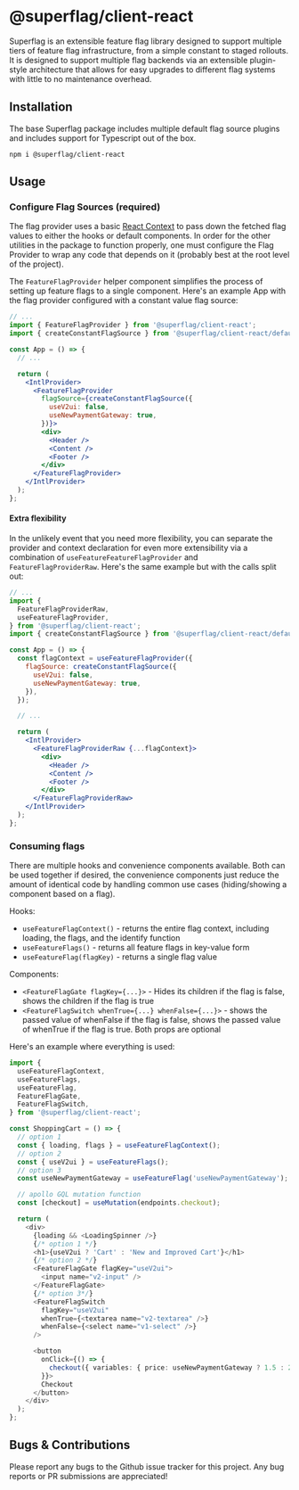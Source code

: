 # @superflag/client-react

Superflag is an extensible feature flag library designed to support multiple
tiers of feature flag infrastructure, from a simple constant to staged rollouts.
It is designed to support multiple flag backends via an extensible plugin-style
architecture that allows for easy upgrades to different flag systems with
little to no maintenance overhead.

## Installation

The base Superflag package includes multiple default flag source plugins and
includes support for Typescript out of the box.

```shell
npm i @superflag/client-react
```

## Usage

### Configure Flag Sources (required)

The flag provider uses a basic
[React Context](https://reactjs.org/docs/context.html) to pass down the
fetched flag values to either the hooks or default components. In order for
the other utilities in the package to function properly, one must configure
the Flag Provider to wrap any code that depends on it (probably best at the
root level of the project).

The `FeatureFlagProvider` helper component simplifies the process of setting up
feature flags to a single component. Here's an example App with the flag
provider configured with a constant value flag source:

```jsx
// ...
import { FeatureFlagProvider } from '@superflag/client-react';
import { createConstantFlagSource } from '@superflag/client-react/defaultSources/constant';

const App = () => {
  // ...

  return (
    <IntlProvider>
      <FeatureFlagProvider
        flagSource={createConstantFlagSource({
          useV2ui: false,
          useNewPaymentGateway: true,
        })}>
        <div>
          <Header />
          <Content />
          <Footer />
        </div>
      </FeatureFlagProvider>
    </IntlProvider>
  );
};
```

#### Extra flexibility

In the unlikely event that you need more flexibility, you can separate
the provider and context declaration for even more extensibility via a
combination of `useFeatureFeatureFlagProvider` and `FeatureFlagProviderRaw`.
Here's the same example but with the calls split out:

```jsx
// ...
import {
  FeatureFlagProviderRaw,
  useFeatureFlagProvider,
} from '@superflag/client-react';
import { createConstantFlagSource } from '@superflag/client-react/defaultSources/constant';

const App = () => {
  const flagContext = useFeatureFlagProvider({
    flagSource: createConstantFlagSource({
      useV2ui: false,
      useNewPaymentGateway: true,
    }),
  });

  // ...

  return (
    <IntlProvider>
      <FeatureFlagProviderRaw {...flagContext}>
        <div>
          <Header />
          <Content />
          <Footer />
        </div>
      </FeatureFlagProviderRaw>
    </IntlProvider>
  );
};
```

### Consuming flags

There are multiple hooks and convenience components available. Both
can be used together if desired, the convenience components just reduce the
amount of identical code by handling common use cases (hiding/showing a
component based on a flag).

Hooks:

- `useFeatureFlagContext()` - returns the entire flag context, including
  loading, the flags, and the identify function
- `useFeatureFlags()` - returns all feature flags in key-value form
- `useFeatureFlag(flagKey)` - returns a single flag value

Components:

- `<FeatureFlagGate flagKey={...}>` - Hides its children if the flag is false,
  shows the children if the flag is true
- `<FeatureFlagSwitch whenTrue={...} whenFalse={...}>` - shows the passed
  value of whenFalse if the flag is false, shows the passed value of whenTrue if
  the flag is true. Both props are optional

Here's an example where everything is used:

```typescript jsx
import {
  useFeatureFlagContext,
  useFeatureFlags,
  useFeatureFlag,
  FeatureFlagGate,
  FeatureFlagSwitch,
} from '@superflag/client-react';

const ShoppingCart = () => {
  // option 1
  const { loading, flags } = useFeatureFlagContext();
  // option 2
  const { useV2ui } = useFeatureFlags();
  // option 3
  const useNewPaymentGateway = useFeatureFlag('useNewPaymentGateway');

  // apollo GQL mutation function
  const [checkout] = useMutation(endpoints.checkout);

  return (
    <div>
      {loading && <LoadingSpinner />}
      {/* option 1 */}
      <h1>{useV2ui ? 'Cart' : 'New and Improved Cart'}</h1>
      {/* option 2 */}
      <FeatureFlagGate flagKey="useV2ui">
        <input name="v2-input" />
      </FeatureFlagGate>
      {/* option 3*/}
      <FeatureFlagSwitch
        flagKey="useV2ui"
        whenTrue={<textarea name="v2-textarea" />}
        whenFalse={<select name="v1-select" />}
      />

      <button
        onClick={() => {
          checkout({ variables: { price: useNewPaymentGateway ? 1.5 : 2.5 } });
        }}>
        Checkout
      </button>
    </div>
  );
};
```

## Bugs & Contributions

Please report any bugs to the Github issue tracker for this project. Any
bug reports or PR submissions are appreciated!
